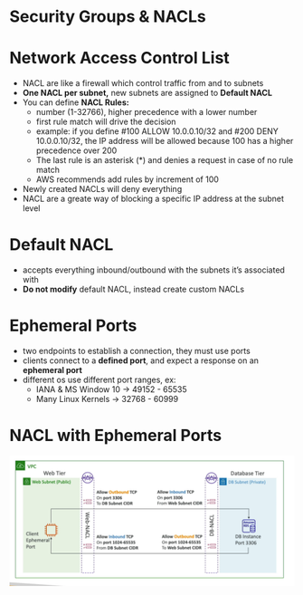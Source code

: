 # Security Groups & NACLs

# Network Access Control List

- NACL are like a firewall which control traffic from and to subnets
- **One NACL per subnet,** new subnets are assigned to **Default NACL**
- You can define **NACL Rules:**
    - number (1-32766), higher precedence with a lower number
    - first rule match will drive the decision
    - example: if you define #100 ALLOW 10.0.0.10/32 and #200 DENY 10.0.0.10/32, the IP address will be allowed because 100 has a higher precedence over 200
    - The last rule is an asterisk (*) and denies a request in case of no rule match
    - AWS recommends add rules by increment of 100
- Newly created NACLs will deny everything
- NACL are a greate way of blocking a specific IP address at the subnet level

# Default NACL

- accepts everything inbound/outbound with the subnets it’s associated with
- **Do not modify** default NACL, instead create custom NACLs

# Ephemeral Ports

- two endpoints to establish a connection, they must use ports
- clients connect to a **defined port**, and expect a response on an **ephemeral port**
- different os use different port ranges, ex:
    - IANA & MS Window 10 → 49152 - 65535
    - Many Linux Kernels → 32768 - 60999

# NACL with Ephemeral Ports

![image.png](AWS%20Solution%20Architect%20188d3d175d2380879d8cf4a10c1b974c/SAA-C03%20Notes/Security%20Groups%20&%20NACLs%20191d3d175d2380149cdac4400f7b9924/image.png)